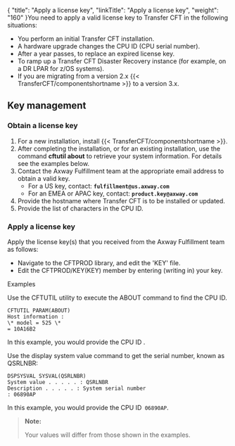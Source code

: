{
    "title": "Apply a license key",
    "linkTitle": "Apply a license key",
    "weight": "160"
}You need to apply a valid license key to Transfer CFT in the following situations:

-   You perform an initial Transfer CFT installation.
-   A hardware upgrade changes the CPU ID (CPU serial number).
-   After a year passes, to replace an expired license key.
-   To ramp up a Transfer CFT Disaster Recovery instance (for example, on a DR LPAR for z/OS systems).
-   If you are migrating from a version 2.x {{< TransferCFT/componentshortname >}} to a version 3.x.

## Key management

### Obtain a license key

1.  For a new installation, install {{< TransferCFT/componentshortname >}}.
2.  After completing the installation, or for an existing installation, use the command **cftutil about** to retrieve your system information. For details see the examples below.
3.  Contact the Axway Fulfillment team at the appropriate email address to obtain a valid key.
    -   For a US key, contact: **`fulfillment@us.axway.com`**
    -   For an EMEA or APAC key, contact: **`product.key@axway.com`**
4.  Provide the hostname where Transfer CFT is to be installed or updated.
5.  Provide the list of characters in the CPU ID.

### Apply a license key

Apply the license key(s) that you received from the Axway Fulfillment team as follows:

-   Navigate to the CFTPROD library, and edit the 'KEY' file.
-   Edit the CFTPROD/KEY(KEY) member by entering (writing in) your key.

Examples

Use the CFTUTIL utility to execute the ABOUT command to find the CPU ID.

```
CFTUTIL PARAM(ABOUT)
Host information :
\* model = 525 \*
= 10A16B2
```

In this example, you would provide the CPU ID .

Use the display system value command to get the serial number, known as QSRLNBR:

```
DSPSYSVAL SYSVAL(QSRLNBR)
System value . . . . . : QSRLNBR
Description . . . . . : System serial number
: 06890AP
```

In this example, you would provide the CPU ID` 06890AP`.

> **Note:**
>
> Your values will differ from those shown in the examples.
